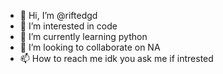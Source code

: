 - 👋 Hi, I’m @riftedgd
- 👀 I’m interested in code
- 🌱 I’m currently learning python
- 💞️ I’m looking to collaborate on NA
- 📫 How to reach me idk you ask me if intrested

<!---
riftedgd/riftedgd is a ✨ special ✨ repository because its `README.md` (this file) appears on your GitHub profile.
You can click the Preview link to take a look at your changes.
--->
